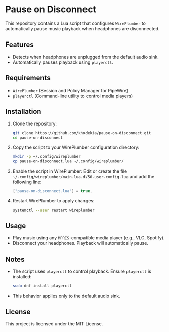 # Pause on Disconnect

This repository contains a Lua script that configures `WirePlumber` to automatically pause music playback when headphones are disconnected.
## Features

- Detects when headphones are unplugged from the default audio sink.
- Automatically pauses playback using `playerctl`.

## Requirements

- `WirePlumber` (Session and Policy Manager for PipeWire)
- `playerctl` (Command-line utility to control media players)

## Installation

1. Clone the repository:
   ```bash
   git clone https://github.com/khodekia/pause-on-disconnect.git
   cd pause-on-disconnect
   ```

2. Copy the script to your WirePlumber configuration directory:
   ```bash
   mkdir -p ~/.config/wireplumber
   cp pause-on-disconnect.lua ~/.config/wireplumber/
   ```

3. Enable the script in WirePlumber:
   Edit or create the file `~/.config/wireplumber/main.lua.d/50-user-config.lua` and add the following line:
   ```lua
   ["pause-on-disconnect.lua"] = true,
   ```

4. Restart WirePlumber to apply changes:
   ```bash
   systemctl --user restart wireplumber
   ```

## Usage

- Play music using any `MPRIS`-compatible media player (e.g., VLC, Spotify).
- Disconnect your headphones. Playback will automatically pause.

## Notes

- The script uses `playerctl` to control playback. Ensure `playerctl` is installed:
   ```bash
   sudo dnf install playerctl
   ```

- This behavior applies only to the default audio sink.

## License

This project is licensed under the MIT License.
